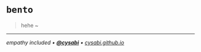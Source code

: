 # `bento`
> hehe ~

---

*empathy included • [**@cysabi**](https://github.com/cysabi) • [cysabi.github.io](https://cysabi.github.io)*
